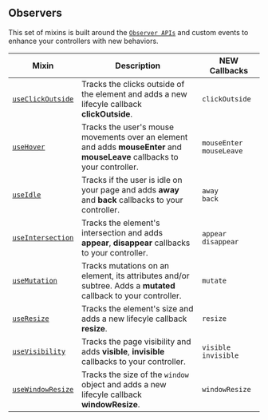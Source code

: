 ## Observers

This set of mixins is built around the [`Observer APIs`](https://developer.mozilla.org/en-US/docs/Web/API) and custom events to enhance your controllers with new behaviors.

| Mixin| Description | NEW Callbacks |
|-----------------------|-------------|---------------------|
|[`useClickOutside`](./docs/use-click-outside.md)|Tracks the clicks outside of the element and adds a new lifecyle callback **clickOutside**.|`clickOutside`|
|[`useHover`](./docs/use-hover.md)|Tracks the user's mouse movements over an element and adds **mouseEnter** and **mouseLeave** callbacks to your controller.|`mouseEnter` `mouseLeave`|
|[`useIdle`](./docs/use-idle.md)| Tracks if the user is idle on your page and adds **away** and **back** callbacks to your controller.|`away`</br> `back`|
|[`useIntersection`](./docs/use-intersection.md) | Tracks the element's intersection and adds **appear**, **disappear** callbacks to your controller.|`appear`</br> `disappear`|
|[`useMutation`](./docs/use-mutation.md) | Tracks mutations on an element, its attributes and/or subtree. Adds a **mutated** callback to your controller.|`mutate`|
|[`useResize`](./docs/use-resize.md)|Tracks the element's size and adds a new lifecyle callback **resize**.|`resize`|
|[`useVisibility`](./docs/use-visibility.md) </br>| Tracks the page visibility and adds **visible**, **invisible** callbacks to your controller.|`visible`</br> `invisible`|
|[`useWindowResize`](./docs/use-window-resize.md)| Tracks the size of the `window` object and adds a new lifecyle callback **windowResize**.|`windowResize`|
